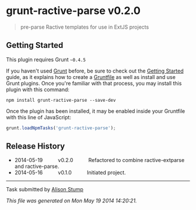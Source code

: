 # grunt-ractive-parse v0.2.0

> pre-parse Ractive templates for use in ExtJS projects



## Getting Started
This plugin requires Grunt `~0.4.5`

If you haven't used [Grunt](http://gruntjs.com/) before, be sure to check out the [Getting Started](http://gruntjs.com/getting-started) guide, as it explains how to create a [Gruntfile](http://gruntjs.com/sample-gruntfile) as well as install and use Grunt plugins. Once you're familiar with that process, you may install this plugin with this command:

```shell
npm install grunt-ractive-parse --save-dev
```

Once the plugin has been installed, it may be enabled inside your Gruntfile with this line of JavaScript:

```js
grunt.loadNpmTasks('grunt-ractive-parse');
```




## Release History

 * 2014-05-19   v0.2.0   Refactored to combine ractive-extparse and ractive-parse.
 * 2014-05-16   v0.1.0   Initiated project.

---

Task submitted by [Alison Stump](http://alisonstump.com)

*This file was generated on Mon May 19 2014 14:20:21.*
